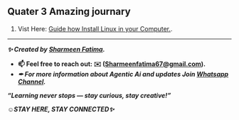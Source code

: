## Quater 3 Amazing journary 
1. Vist Here: [Guide how Install Linux in your Computer.](https://github.com/Sharmeen-Fatima/GIAIC_Quarter_3/blob/main/WSL-Setup-Guide.md).



---
***✨ Created by [Sharmeen Fatima](https://github.com/sharmeen-fatima).***

- **📫 Feel free to reach out: **✉️ (Sharmeenfatima67@gmail.com).****
- ***✒ For more information about Agentic Ai and updates Join **[Whatsapp Channel](https://whatsapp.com/channel/0029VbAqY7w002TIRJYUHG3X).*****


***“Learning never stops — stay curious, stay creative!”***


***☺️STAY HERE, STAY CONNECTED✨***
